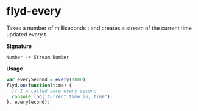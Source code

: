 # flyd-every
Takes a number of milliseconds t and creates a stream of the current time updated every t.

__Signature__

`Number -> Stream Number`

__Usage__

```javascript
var everySecond = every(1000);
flyd.on(function(time) {
  // I'm called once every second
  console.log('Current time is, time');
}, everySecond);
```
